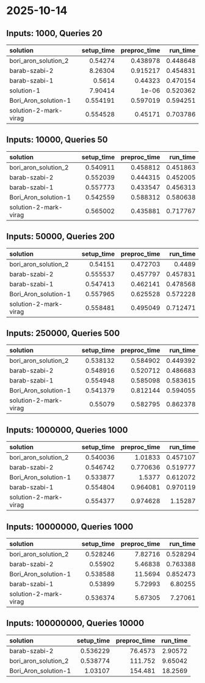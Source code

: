 # 2025-10-14

## Inputs: 1000, Queries 20

| solution              |   setup_time |   preproc_time |   run_time |
|:----------------------|-------------:|---------------:|-----------:|
| bori_aron_solution_2  |     0.54274  |       0.438978 |   0.448648 |
| barab-szabi-2         |     8.26304  |       0.915217 |   0.454831 |
| barab-szabi-1         |     0.5614   |       0.44323  |   0.470154 |
| solution-1            |     7.90414  |       1e-06    |   0.520362 |
| Bori_Aron_solution-1  |     0.554191 |       0.597019 |   0.594251 |
| solution-2-mark-virag |     0.554528 |       0.45171  |   0.703786 |

## Inputs: 10000, Queries 50

| solution              |   setup_time |   preproc_time |   run_time |
|:----------------------|-------------:|---------------:|-----------:|
| bori_aron_solution_2  |     0.540911 |       0.458812 |   0.451863 |
| barab-szabi-2         |     0.552039 |       0.444315 |   0.452005 |
| barab-szabi-1         |     0.557773 |       0.433547 |   0.456313 |
| Bori_Aron_solution-1  |     0.542559 |       0.588312 |   0.580638 |
| solution-2-mark-virag |     0.565002 |       0.435881 |   0.717767 |

## Inputs: 50000, Queries 200

| solution              |   setup_time |   preproc_time |   run_time |
|:----------------------|-------------:|---------------:|-----------:|
| bori_aron_solution_2  |     0.54151  |       0.472703 |   0.4489   |
| barab-szabi-2         |     0.555537 |       0.457797 |   0.457831 |
| barab-szabi-1         |     0.547413 |       0.462141 |   0.478568 |
| Bori_Aron_solution-1  |     0.557965 |       0.625528 |   0.572228 |
| solution-2-mark-virag |     0.558481 |       0.495049 |   0.712471 |

## Inputs: 250000, Queries 500

| solution              |   setup_time |   preproc_time |   run_time |
|:----------------------|-------------:|---------------:|-----------:|
| bori_aron_solution_2  |     0.538132 |       0.584902 |   0.449392 |
| barab-szabi-2         |     0.548916 |       0.520712 |   0.486683 |
| barab-szabi-1         |     0.554948 |       0.585098 |   0.583615 |
| Bori_Aron_solution-1  |     0.541379 |       0.812144 |   0.594055 |
| solution-2-mark-virag |     0.55079  |       0.582795 |   0.862378 |

## Inputs: 1000000, Queries 1000

| solution              |   setup_time |   preproc_time |   run_time |
|:----------------------|-------------:|---------------:|-----------:|
| bori_aron_solution_2  |     0.540036 |       1.01833  |   0.457107 |
| barab-szabi-2         |     0.546742 |       0.770636 |   0.519777 |
| Bori_Aron_solution-1  |     0.533877 |       1.5377   |   0.612072 |
| barab-szabi-1         |     0.554804 |       0.964081 |   0.970119 |
| solution-2-mark-virag |     0.554377 |       0.974628 |   1.15287  |

## Inputs: 10000000, Queries 1000

| solution              |   setup_time |   preproc_time |   run_time |
|:----------------------|-------------:|---------------:|-----------:|
| bori_aron_solution_2  |     0.528246 |        7.82716 |   0.528294 |
| barab-szabi-2         |     0.55902  |        5.46838 |   0.763388 |
| Bori_Aron_solution-1  |     0.538588 |       11.5694  |   0.852473 |
| barab-szabi-1         |     0.53899  |        5.72993 |   6.80255  |
| solution-2-mark-virag |     0.536374 |        5.67305 |   7.27061  |

## Inputs: 100000000, Queries 10000

| solution             |   setup_time |   preproc_time |   run_time |
|:---------------------|-------------:|---------------:|-----------:|
| barab-szabi-2        |     0.536229 |        76.4573 |    2.90572 |
| bori_aron_solution_2 |     0.538774 |       111.752  |    9.65042 |
| Bori_Aron_solution-1 |     1.03107  |       154.481  |   18.2569  |